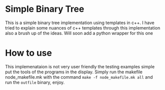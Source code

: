 # Simple Binary Tree

This is a simple binary tree implementation using templates in c++.
I have tried to explain some nuances of c++ templates through this implementation also a brush up of the ideas.
Will soon add a python wrapper for this one

# How to use

This implemenataion is not very user friendly the testing examples simple put the tools of the programs in the display.
Simply run the makefile node_makefile.mk with the command `make -f node_makefile.mk all` and run the `outfile` binary, enjoy.